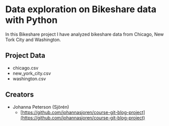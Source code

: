 # Data exploration on Bikeshare data with Python

In this Bikeshare project I have analyzed bikeshare data from Chicago, New Tork City and Washington.
## Project Data

* chicago.csv
* new_york_city.csv
* washington.csv

## Creators

* Johanna Peterson (Sjörén)
    - [https://github.com/johannasjoren/course-git-blog-project](https://github.com/johannasjoren/course-git-blog-project)




